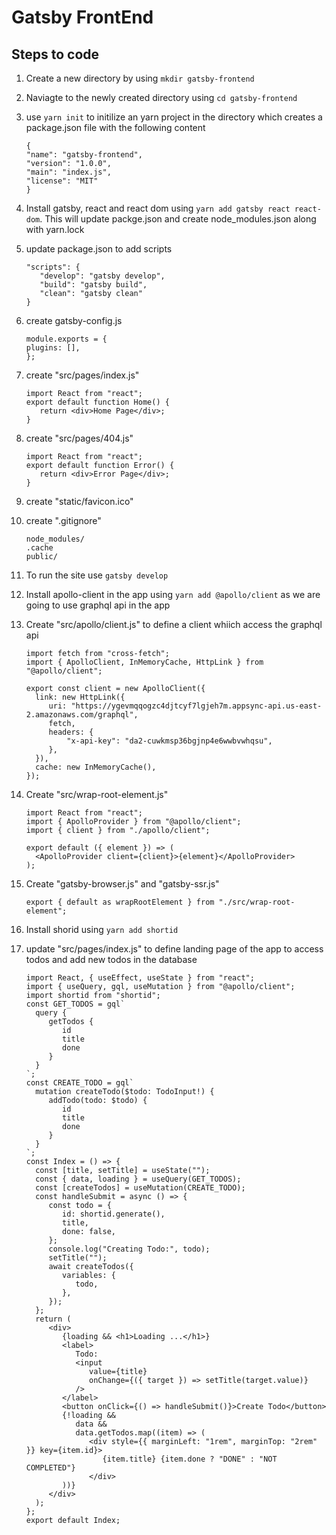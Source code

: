 # Gatsby FrontEnd

## Steps to code

1. Create a new directory by using `mkdir gatsby-frontend`
2. Naviagte to the newly created directory using `cd gatsby-frontend`
3. use `yarn init` to initilize an yarn project in the directory which creates a package.json file with the following content
   ```
   {
   "name": "gatsby-frontend",
   "version": "1.0.0",
   "main": "index.js",
   "license": "MIT"
   }
   ```
4. Install gatsby, react and react dom using `yarn add gatsby react react-dom`. This will update packge.json and create node_modules.json along with yarn.lock
5. update package.json to add scripts

   ```
   "scripts": {
      "develop": "gatsby develop",
      "build": "gatsby build",
      "clean": "gatsby clean"
   }
   ```

6. create gatsby-config.js

   ```
   module.exports = {
   plugins: [],
   };
   ```

7. create "src/pages/index.js"

   ```
   import React from "react";
   export default function Home() {
      return <div>Home Page</div>;
   }
   ```

8. create "src/pages/404.js"

   ```
   import React from "react";
   export default function Error() {
      return <div>Error Page</div>;
   }
   ```

9. create "static/favicon.ico"
10. create ".gitignore"

    ```
    node_modules/
    .cache
    public/
    ```

11. To run the site use `gatsby develop`
12. Install apollo-client in the app using `yarn add @apollo/client` as we are going to use graphql api in the app
13. Create "src/apollo/client.js" to define a client whiich access the graphql api

    ```
    import fetch from "cross-fetch";
    import { ApolloClient, InMemoryCache, HttpLink } from "@apollo/client";

    export const client = new ApolloClient({
      link: new HttpLink({
         uri: "https://ygevmqqogzc4djtcyf7lgjeh7m.appsync-api.us-east-2.amazonaws.com/graphql",
         fetch,
         headers: {
             "x-api-key": "da2-cuwkmsp36bgjnp4e6wwbvwhqsu",
         },
      }),
      cache: new InMemoryCache(),
    });

    ```

14. Create "src/wrap-root-element.js"

    ```
    import React from "react";
    import { ApolloProvider } from "@apollo/client";
    import { client } from "./apollo/client";

    export default ({ element }) => (
      <ApolloProvider client={client}>{element}</ApolloProvider>
    );

    ```

15. Create "gatsby-browser.js" and "gatsby-ssr.js"

    ```
    export { default as wrapRootElement } from "./src/wrap-root-element";

    ```

16. Install shorid using `yarn add shortid`

17. update "src/pages/index.js" to define landing page of the app to access todos and add new todos in the database

    ```
    import React, { useEffect, useState } from "react";
    import { useQuery, gql, useMutation } from "@apollo/client";
    import shortid from "shortid";
    const GET_TODOS = gql`
      query {
         getTodos {
            id
            title
            done
         }
      }
    `;
    const CREATE_TODO = gql`
      mutation createTodo($todo: TodoInput!) {
         addTodo(todo: $todo) {
            id
            title
            done
         }
      }
    `;
    const Index = () => {
      const [title, setTitle] = useState("");
      const { data, loading } = useQuery(GET_TODOS);
      const [createTodos] = useMutation(CREATE_TODO);
      const handleSubmit = async () => {
         const todo = {
            id: shortid.generate(),
            title,
            done: false,
         };
         console.log("Creating Todo:", todo);
         setTitle("");
         await createTodos({
            variables: {
               todo,
            },
         });
      };
      return (
         <div>
            {loading && <h1>Loading ...</h1>}
            <label>
               Todo:
               <input
                  value={title}
                  onChange={({ target }) => setTitle(target.value)}
               />
            </label>
            <button onClick={() => handleSubmit()}>Create Todo</button>
            {!loading &&
               data &&
               data.getTodos.map((item) => (
                  <div style={{ marginLeft: "1rem", marginTop: "2rem" }} key={item.id}>
                     {item.title} {item.done ? "DONE" : "NOT COMPLETED"}
                  </div>
            ))}
         </div>
      );
    };
    export default Index;
    ```
